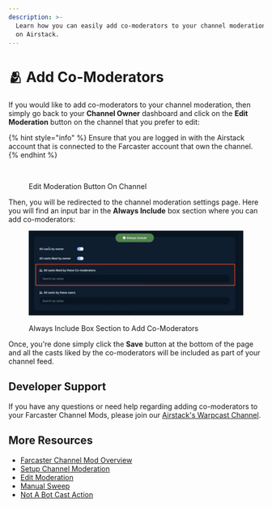 ```yaml
---
description: >-
  Learn how you can easily add co-moderators to your channel moderation settings
  on Airstack.
---
```


# 🫂 Add Co-Moderators

If you would like to add co-moderators to your channel moderation, then simply go back to your **Channel Owner** dashboard and click on the **Edit Moderation** button on the channel that you prefer to edit:

{% hint style="info" %}
Ensure that you are logged in with the Airstack account that is connected to the Farcaster account that own the channel.
{% endhint %}

<figure><img src="../../.gitbook/assets/Screenshot 2024-05-30 at 11.02.28 AM copy.png" alt=""><figcaption><p>Edit Moderation Button On Channel</p></figcaption></figure>

Then, you will be redirected to the channel moderation settings page. Here you will find an input bar in the **Always Include** box section where you can add co-moderators:

<figure><img src="../../.gitbook/assets/Screenshot 2024-06-06 at 18.59.04 copy 2.png" alt=""><figcaption><p>Always Include Box Section to Add Co-Moderators</p></figcaption></figure>

Once, you're done simply click the **Save** button at the bottom of the page and all the casts liked by the co-moderators will be included as part of your channel feed.

## Developer Support

If you have any questions or need help regarding adding co-moderators to your Farcaster Channel Mods, please join our [Airstack's Warpcast Channel](https://warpcast.com/\~/channel/airstack).

## More Resources

* [Farcaster Channel Mod Overview](overview.md)
* [Setup Channel Moderation](setup-channel-moderation.md)
* [Edit Moderation](edit-moderation.md)
* [Manual Sweep](manual-sweep.md)
* [Not A Bot Cast Action](not-a-bot-cast-action.md)
